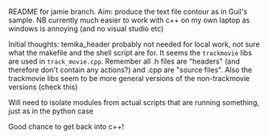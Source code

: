 README for jamie branch. Aim: produce the text file contour as in Guil's sample. NB currently much easier to work with c++ on my own laptop as windows is annoying
(and no visual studio etc)


Initial thoughts: temika_header probably not needed for local work, not sure what 
the makefile and the shell script are for. It seems the `trackmovie` libs are used in `track_movie.cpp`. 
Remember all .h files are "headers" (and therefore don't contain any actions?) and .cpp are "source files".
Also the trackmovie libs seem to be more general versions of the non-trackmovie versions (check this)

Will need to isolate modules from actual scripts that are running something, just as in the python case

Good chance to get back into c++!


